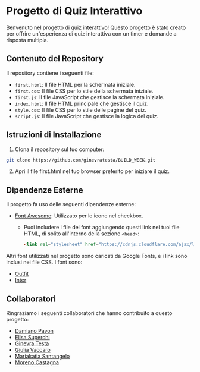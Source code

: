# Progetto di Quiz Interattivo

Benvenuto nel progetto di quiz interattivo! Questo progetto è stato creato per offrire un'esperienza di quiz interattiva con un timer e domande a risposta multipla.

## Contenuto del Repository

Il repository contiene i seguenti file:

- `first.html`: Il file HTML per la schermata iniziale.
- `first.css`: Il file CSS per lo stile della schermata iniziale.
- `first.js`: Il file JavaScript che gestisce la schermata iniziale.
- `index.html`: Il file HTML principale che gestisce il quiz.
- `style.css`: Il file CSS per lo stile delle pagine del quiz.
- `script.js`: Il file JavaScript che gestisce la logica del quiz.

## Istruzioni di Installazione

1. Clona il repository sul tuo computer:

```bash
git clone https://github.com/ginevratesta/BUILD_WEEK.git
```

2. Apri il file first.html nel tuo browser preferito per iniziare il quiz.

## Dipendenze Esterne
Il progetto fa uso delle seguenti dipendenze esterne:

- [Font Awesome](https://fontawesome.com/): Utilizzato per le icone nel checkbox.
  - Puoi includere i file dei font aggiungendo questi link nei tuoi file HTML, di solito all'interno della sezione `<head>`:

    ```html
    <link rel="stylesheet" href="https://cdnjs.cloudflare.com/ajax/libs/font-awesome/5.15.3/css/all.min.css" />
    ```
    
Altri font utilizzati nel progetto sono caricati da Google Fonts, e i link sono inclusi nei file CSS. I font sono:

  - [Outfit](https://fonts.googleapis.com/css2?family=Outfit:wght@600&display=swap)
  - [Inter](https://fonts.googleapis.com/css2?family=Inter:wght@200;600&display=swap)

## Collaboratori

Ringraziamo i seguenti collaboratori che hanno contribuito a questo progetto:

- [Damiano Pavon](https://github.com/Damiano-Pavon)
- [Elisa Superchi](https://github.com/elisa-S-02)
- [Ginevra Testa](https://github.com/ginevratesta)
- [Giulia Vaccaro](https://github.com/giulia1995)
- [Mariakatia Santangelo](https://github.com/katkatiana)
- [Moreno Castagna](https://github.com/moreno2599)


